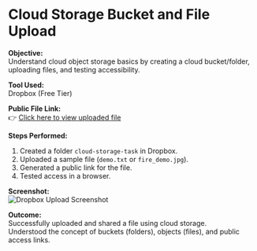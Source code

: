# Cloud Storage Bucket and File Upload

**Objective:**  
Understand cloud object storage basics by creating a cloud bucket/folder, uploading files, and testing accessibility.

**Tool Used:**  
Dropbox (Free Tier)

**Public File Link:**  
👉 [Click here to view uploaded file](https://www.dropbox.com/scl/fo/o2iqudbinaeci239hlxys/APsSmwIlzOBlFrzhS6fG360?rlkey=ruwda03aq8i8ojvlg9dr7q23w&st=jc68qpzh&dl=0)

**Steps Performed:**
1. Created a folder `cloud-storage-task` in Dropbox.
2. Uploaded a sample file (`demo.txt` or `fire_demo.jpg`).
3. Generated a public link for the file.
4. Tested access in a browser.

**Screenshot:**  
![Dropbox Upload Screenshot](C:\Users\TARUN\OneDrive\Pictures\Screenshots)


**Outcome:**  
Successfully uploaded and shared a file using cloud storage.  
Understood the concept of buckets (folders), objects (files), and public access links.
